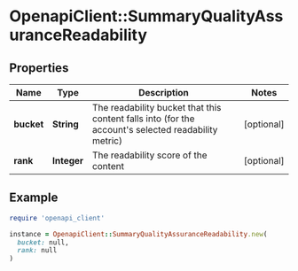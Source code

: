 # OpenapiClient::SummaryQualityAssuranceReadability

## Properties

| Name | Type | Description | Notes |
| ---- | ---- | ----------- | ----- |
| **bucket** | **String** | The readability bucket that this content falls into (for the account&#39;s selected readability metric) | [optional] |
| **rank** | **Integer** | The readability score of the content | [optional] |

## Example

```ruby
require 'openapi_client'

instance = OpenapiClient::SummaryQualityAssuranceReadability.new(
  bucket: null,
  rank: null
)
```

